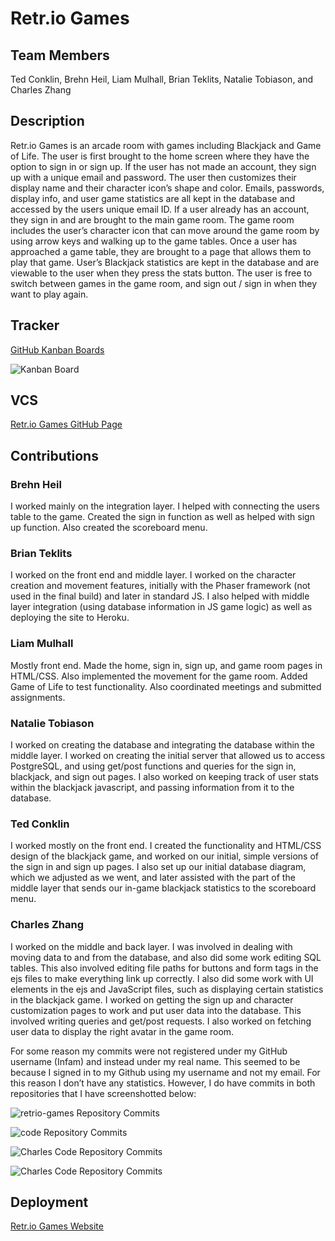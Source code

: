 # Retr.io Games

## Team Members

Ted Conklin, Brehn Heil, Liam Mulhall, Brian Teklits, Natalie Tobiason, and Charles Zhang

## Description

Retr.io Games is an arcade room with games including Blackjack and Game of Life. The user is first brought to the home screen where they have the option to sign in or sign up. If the user has not made an account, they sign up with a unique email and password. The user then customizes their display name and their character icon’s shape and color. Emails, passwords, display info, and user game statistics are all kept in the database and accessed by the users unique email ID. If a user already has an account, they sign in and are brought to the main game room. The game room includes the user’s character icon that can move around the game room by using arrow keys and walking up to the game tables. Once a user has approached a game table, they are brought to a page that allows them to play that game. User’s Blackjack statistics are kept in the database and are viewable to the user when they press the stats button. The user is free to switch between games in the game room, and sign out / sign in when they want to play again.

## Tracker

[GitHub Kanban Boards](https://github.com/retrio-games/code/projects)

![Kanban Board](./images/kanban.png)

## VCS

[Retr.io Games GitHub Page](https://github.com/retrio-games)

## Contributions

### Brehn Heil
 
I worked mainly on the integration layer. I helped with connecting the users table to the game. Created the sign in function as well as helped with sign up function. Also created the scoreboard menu.

### Brian Teklits

I worked on the front end and middle layer. I worked on the character creation and movement features, initially with the Phaser framework (not used in the final build) and later in standard JS. I also helped with middle layer integration (using database information in JS game logic) as well as deploying the site to Heroku.

### Liam Mulhall

Mostly front end. Made the home, sign in, sign up, and game room pages in HTML/CSS. Also implemented the movement for the game room. Added Game of Life to test functionality. Also coordinated meetings and submitted assignments.

### Natalie Tobiason

I worked on creating the database and integrating the database within the middle layer. I worked on creating the initial server that allowed us to access PostgreSQL, and using get/post functions and queries for the sign in, blackjack, and sign out pages. I also worked on keeping track of user stats within the blackjack javascript, and passing information from it to the database.

### Ted Conklin

I worked mostly on the front end. I created the functionality and HTML/CSS design of the blackjack game, and worked on our initial, simple versions of the sign in and sign up pages. I also set up our initial database diagram, which we adjusted as we went, and later assisted with the part of the middle layer that sends our in-game blackjack statistics to the scoreboard menu.

### Charles Zhang

I worked on the middle and back layer. I was involved in dealing with moving data to and from the database, and also did some work editing SQL tables. This also involved editing file paths for buttons and form tags in the ejs files to make everything link up correctly. I also did some work with UI elements in the ejs and JavaScript files, such as displaying certain statistics in the blackjack game. I worked on getting the sign up and character customization pages to work and put user data into the database. This involved writing queries and get/post requests. I also worked on fetching user data to display the right avatar in the game room.

For some reason my commits were not registered under my GitHub username (Infam) and instead under my real name. This seemed to be because I signed in to my Github using my username and not my email. For this reason I don’t have any statistics. However, I do have commits in both repositories that I have screenshotted below:

![retrio-games Repository Commits](./images/retrio-games.png)

![code Repository Commits](./images/code.png)

![Charles Code Repository Commits](./images/CommitProof2.png)

![Charles Code Repository Commits](./images/CommitProof3.png)

## Deployment

[Retr.io Games Website](https://retriogames.herokuapp.com/)
